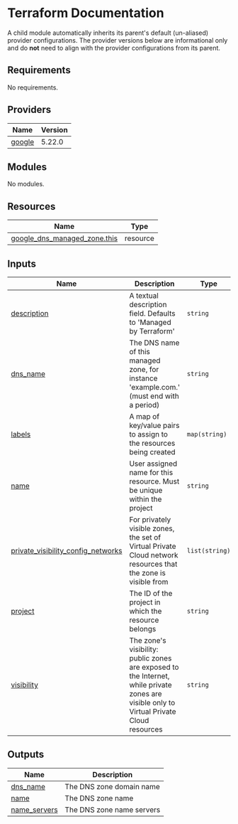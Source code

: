 # Terraform Documentation

A child module automatically inherits its parent's default (un-aliased) provider configurations. The provider versions below are informational only and do **not** need to align with the provider configurations from its parent.

<!-- BEGINNING OF PRE-COMMIT-TERRAFORM DOCS HOOK -->
## Requirements

No requirements.

## Providers

| Name | Version |
|------|---------|
| <a name="provider_google"></a> [google](#provider\_google) | 5.22.0 |

## Modules

No modules.

## Resources

| Name | Type |
|------|------|
| [google_dns_managed_zone.this](https://registry.terraform.io/providers/hashicorp/google/latest/docs/resources/dns_managed_zone) | resource |

## Inputs

| Name | Description | Type | Default | Required |
|------|-------------|------|---------|:--------:|
| <a name="input_description"></a> [description](#input\_description) | A textual description field. Defaults to 'Managed by Terraform' | `string` | `null` | no |
| <a name="input_dns_name"></a> [dns\_name](#input\_dns\_name) | The DNS name of this managed zone, for instance 'example.com.' (must end with a period) | `string` | n/a | yes |
| <a name="input_labels"></a> [labels](#input\_labels) | A map of key/value pairs to assign to the resources being created | `map(string)` | `{}` | no |
| <a name="input_name"></a> [name](#input\_name) | User assigned name for this resource. Must be unique within the project | `string` | n/a | yes |
| <a name="input_private_visibility_config_networks"></a> [private\_visibility\_config\_networks](#input\_private\_visibility\_config\_networks) | For privately visible zones, the set of Virtual Private Cloud network resources that the zone is visible from | `list(string)` | `[]` | no |
| <a name="input_project"></a> [project](#input\_project) | The ID of the project in which the resource belongs | `string` | n/a | yes |
| <a name="input_visibility"></a> [visibility](#input\_visibility) | The zone's visibility: public zones are exposed to the Internet, while private zones are visible only to Virtual Private Cloud resources | `string` | n/a | yes |

## Outputs

| Name | Description |
|------|-------------|
| <a name="output_dns_name"></a> [dns\_name](#output\_dns\_name) | The DNS zone domain name |
| <a name="output_name"></a> [name](#output\_name) | The DNS zone name |
| <a name="output_name_servers"></a> [name\_servers](#output\_name\_servers) | The DNS zone name servers |
<!-- END OF PRE-COMMIT-TERRAFORM DOCS HOOK -->
